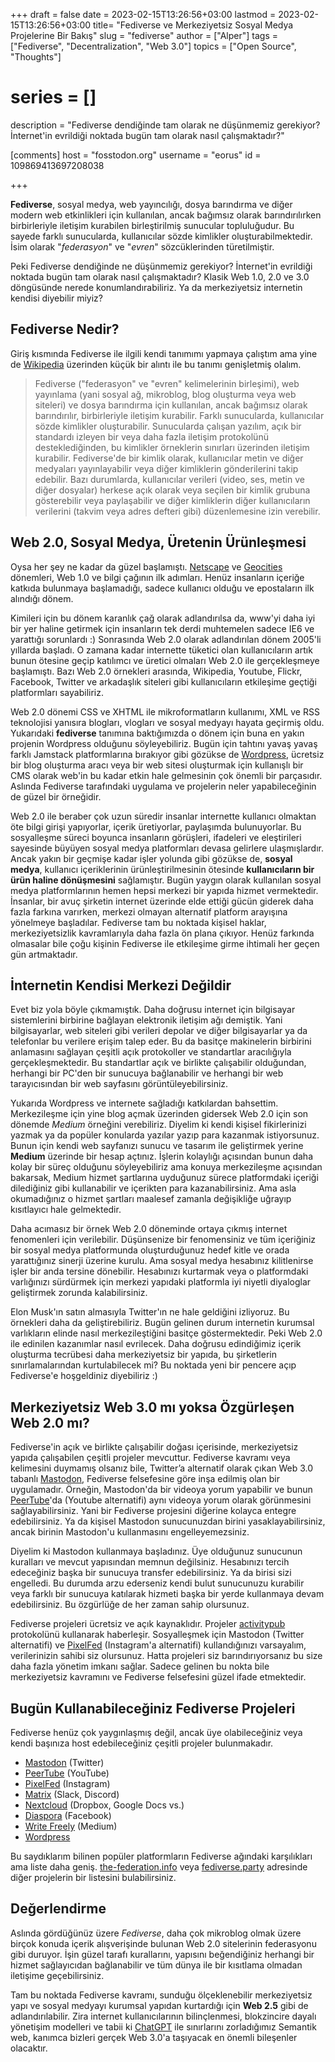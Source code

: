 +++
draft = false
date = 2023-02-15T13:26:56+03:00
lastmod = 2023-02-15T13:26:56+03:00
title= "Fediverse ve Merkeziyetsiz Sosyal Medya Projelerine Bir Bakış"
slug = "fediverse"
author = ["Alper"]
tags = ["Fediverse", "Decentralization", "Web 3.0"]
topics = ["Open Source", "Thoughts"]
# series = []
description = "Fediverse dendiğinde tam olarak ne düşünmemiz gerekiyor? İnternet'in evrildiği noktada bugün tam olarak nasıl çalışmaktadır?"

[comments]
host = "fosstodon.org"
username = "eorus"
id = 109869413697208038


+++

**Fediverse**, sosyal medya, web yayıncılığı, dosya barındırma ve diğer modern web etkinlikleri için kullanılan, ancak bağımsız olarak barındırılırken birbirleriyle iletişim kurabilen birleştirilmiş sunucular topluluğudur. Bu sayede farklı sunucularda, kullanıcılar sözde kimlikler oluşturabilmektedir. İsim olarak "*federasyon*" ve "*evren*" sözcüklerinden türetilmiştir.

Peki Fediverse dendiğinde ne düşünmemiz gerekiyor? İnternet'in evrildiği noktada bugün tam olarak nasıl çalışmaktadır? Klasik Web 1.0, 2.0 ve 3.0 döngüsünde nerede konumlandırabiliriz. Ya da merkeziyetsiz internetin kendisi diyebilir miyiz?

## Fediverse Nedir?

Giriş kısmında Fediverse ile ilgili kendi tanımımı yapmaya çalıştım ama yine de [Wikipedia](https://en.wikipedia.org/wiki/Fediverse) üzerinden küçük bir alıntı ile bu tanımı genişletmiş olalım.

> Fediverse ("federasyon" ve "evren" kelimelerinin birleşimi), web yayınlama (yani sosyal ağ, mikroblog, blog oluşturma veya web siteleri) ve dosya barındırma için kullanılan, ancak bağımsız olarak barındırılır, birbirleriyle iletişim kurabilir. Farklı sunucularda, kullanıcılar sözde kimlikler oluşturabilir. Sunucularda çalışan yazılım, açık bir standardı izleyen bir veya daha fazla iletişim protokolünü desteklediğinden, bu kimlikler örneklerin sınırları üzerinden iletişim kurabilir. Fediverse'de bir kimlik olarak, kullanıcılar metin ve diğer medyaları yayınlayabilir veya diğer kimliklerin gönderilerini takip edebilir. Bazı durumlarda, kullanıcılar verileri (video, ses, metin ve diğer dosyalar) herkese açık olarak veya seçilen bir kimlik grubuna gösterebilir veya paylaşabilir ve diğer kimliklerin diğer kullanıcıların verilerini (takvim veya adres defteri gibi) düzenlemesine izin verebilir.

## Web 2.0, Sosyal Medya, Üretenin Ürünleşmesi

Oysa her şey ne kadar da güzel başlamıştı. [Netscape](https://en.wikipedia.org/wiki/Netscape) ve [Geocities](https://en.wikipedia.org/wiki/Yahoo!_GeoCities) dönemleri, Web 1.0 ve bilgi çağının ilk adımları. Henüz insanların içeriğe katkıda bulunmaya başlamadığı, sadece kullanıcı olduğu ve epostaların ilk alındığı dönem.

Kimileri için bu dönem karanlık çağ olarak adlandırılsa da, www'yi daha iyi bir yer haline getirmek için insanların tek derdi muhtemelen sadece IE6 ve yarattığı sorunlardı :) Sonrasında Web 2.0 olarak adlandırılan dönem 2005'li yıllarda başladı. O zamana kadar internette tüketici olan kullanıcıların artık bunun ötesine geçip katılımcı ve üretici olmaları Web 2.0 ile gerçekleşmeye başlamıştı. Bazı Web 2.0 örnekleri arasında, Wikipedia, Youtube, Flickr, Facebook, Twitter ve arkadaşlık siteleri gibi kullanıcıların etkileşime geçtiği platformları sayabiliriz.

Web 2.0 dönemi CSS ve XHTML ile mikroformatların kullanımı, XML ve RSS teknolojisi yanısıra blogları, vlogları ve sosyal medyayı hayata geçirmiş oldu. Yukarıdaki **fediverse** tanımına baktığımızda o dönem için buna en yakın projenin Wordpress olduğunu söyleyebiliriz. Bugün için tahtını yavaş yavaş farklı Jamstack platformlarına bırakıyor gibi gözükse de [Wordpress](https://wordpress.org/), ücretsiz bir blog oluşturma aracı veya bir web sitesi oluşturmak için kullanışlı bir CMS olarak web'in bu kadar etkin hale gelmesinin çok önemli bir parçasıdır. Aslında Fediverse tarafındaki uygulama ve projelerin neler yapabileceğinin de güzel bir örneğidir.

Web 2.0 ile beraber çok uzun süredir insanlar internette kullanıcı olmaktan öte bilgi girişi yapıyorlar, içerik üretiyorlar, paylaşımda bulunuyorlar. Bu sosyalleşme süreci boyunca insanların görüşleri, ifadeleri ve eleştirileri sayesinde büyüyen sosyal medya platformları devasa gelirlere ulaşmışlardır. Ancak yakın bir geçmişe kadar işler yolunda gibi gözükse de, **sosyal medya**, kullanıcı içeriklerinin ürünleştirilmesinin ötesinde **kullanıcıların bir ürün haline dönüşmesini** sağlamıştır. Bugün yaygın olarak kullanılan sosyal medya platformlarının hemen hepsi merkezi bir yapıda hizmet vermektedir. İnsanlar, bir avuç şirketin internet üzerinde elde ettiği gücün giderek daha fazla farkına varırken, merkezi olmayan alternatif platform arayışına yönelmeye başladılar. Fediverse tam bu noktada kişisel haklar, merkeziyetsizlik kavramlarıyla daha fazla ön plana çıkıyor. Henüz farkında olmasalar bile çoğu kişinin Fediverse ile etkileşime girme ihtimali her geçen gün artmaktadır.

## İnternetin Kendisi Merkezi Değildir

Evet biz yola böyle çıkmamıştık. Daha doğrusu internet için bilgisayar sistemlerini birbirine bağlayan elektronik iletişim ağı demiştik. Yani bilgisayarlar, web siteleri gibi verileri depolar ve diğer bilgisayarlar ya da telefonlar bu verilere erişim talep eder. Bu da basitçe makinelerin birbirini anlamasını sağlayan çeşitli açık protokoller ve standartlar aracılığıyla gerçekleşmektedir. Bu standartlar açık ve birlikte çalışabilir olduğundan, herhangi bir PC'den bir sunucuya bağlanabilir ve herhangi bir web tarayıcısından bir web sayfasını görüntüleyebilirsiniz.

Yukarıda Wordpress ve internete sağladığı katkılardan bahsettim. Merkezileşme için yine blog açmak üzerinden gidersek Web 2.0 için son dönemde *Medium* örneğini verebiliriz. Diyelim ki kendi kişisel fikirlerinizi yazmak ya da popüler konularda yazılar yazıp para kazanmak istiyorsunuz. Bunun için kendi web sayfanızı sunucu ve tasarım ile geliştirmek yerine **Medium** üzerinde bir hesap açtınız. İşlerin kolaylığı açısından bunun daha kolay bir süreç olduğunu söyleyebiliriz ama konuya merkezileşme açısından bakarsak, Medium hizmet şartlarına uyduğunuz sürece platformdaki içeriği dilediğiniz gibi kullanabilir ve içerikten para kazanabilirsiniz. Ama asla okumadığınız o hizmet şartları maalesef zamanla değişikliğe uğrayıp kısıtlayıcı hale gelmektedir.

Daha acımasız bir örnek Web 2.0 döneminde ortaya çıkmış internet fenomenleri için verilebilir. Düşünsenize bir fenomensiniz ve tüm içeriğiniz bir sosyal medya platformunda oluşturduğunuz hedef kitle ve orada yarattığınız sinerji üzerine kurulu. Ama sosyal medya hesabınız kilitlenirse işler bir anda tersine dönebilir. Hesabınızı kurtarmak veya o platformdaki varlığınızı sürdürmek için merkezi yapıdaki platformla iyi niyetli diyaloglar geliştirmek zorunda kalabilirsiniz.

Elon Musk'ın satın almasıyla Twitter'ın ne hale geldiğini izliyoruz. Bu örnekleri daha da geliştirebiliriz. Bugün gelinen durum internetin kurumsal varlıkların elinde nasıl merkezileştiğini basitçe göstermektedir. Peki Web 2.0 ile edinilen kazanımlar nasıl evrilecek. Daha doğrusu edindiğimiz içerik oluşturma tecrübesi daha merkeziyetsiz bir yapıda, bu şirketlerin sınırlamalarından kurtulabilecek mi? Bu noktada yeni bir pencere açıp Fediverse'e hoşgeldiniz diyebiliriz :)

## Merkeziyetsiz Web 3.0 mı yoksa Özgürleşen Web 2.0 mı?

Fediverse'in açık ve birlikte çalışabilir doğası içerisinde, merkeziyetsiz yapıda çalışabilen çeşitli projeler mevcuttur. Fediverse kavramı veya kelimesini duymamış olsanız bile, Twitter’a alternatif olarak çıkan Web 3.0 tabanlı [Mastodon](https://joinmastodon.org/), Fediverse felsefesine göre inşa edilmiş olan bir uygulamadır. Örneğin, Mastodon'da bir videoya yorum yapabilir ve bunun [PeerTube](https://joinpeertube.org/)'da (Youtube alternatifi) aynı videoya yorum olarak görünmesini sağlayabilirsiniz. Yani bir Fediverse projesini diğerine kolayca entegre edebilirsiniz. Ya da kişisel Mastodon sunucunuzdan birini yasaklayabilirsiniz, ancak birinin Mastodon'u kullanmasını engelleyemezsiniz.

Diyelim ki Mastodon kullanmaya başladınız. Üye olduğunuz sunucunun kuralları ve mevcut yapısından memnun değilsiniz. Hesabınızı tercih edeceğiniz başka bir sunucuya transfer edebilirsiniz. Ya da birisi sizi engelledi. Bu durumda arzu ederseniz kendi bulut sunucunuzu kurabilir veya farklı bir sunucuya katılarak hizmeti başka bir yerde kullanmaya devam edebilirsiniz. Bu özgürlüğe de her zaman sahip olursunuz.

Fediverse projeleri ücretsiz ve açık kaynaklıdır. Projeler [activitypub](https://activitypub.rocks/) protokolünü kullanarak haberleşir. Sosyalleşmek için Mastodon (Twitter alternatifi) ve [PixelFed](https://pixelfed.org/) (Instagram'a alternatifi) kullandığınızı varsayalım, verilerinizin sahibi siz olursunuz. Hatta projeleri siz barındırıyorsanız bu size daha fazla yönetim imkanı sağlar. Sadece gelinen bu nokta bile merkeziyetsiz kavramını ve Fediverse felsefesini güzel ifade etmektedir.

## Bugün Kullanabileceğiniz Fediverse Projeleri

Fediverse henüz çok yaygınlaşmış değil, ancak üye olabileceğiniz veya kendi başınıza host edebileceğiniz çeşitli projeler bulunmakadır.

* [Mastodon](https://joinmastodon.org/) (Twitter)
* [PeerTube](https://joinpeertube.org/) (YouTube)
* [PixelFed](https://pixelfed.org/) (Instagram)
* [Matrix](https://matrix.org/) (Slack, Discord)
* [Nextcloud](https://nextcloud.com/) (Dropbox, Google Docs vs.)
* [Diaspora](https://diasporafoundation.org/) (Facebook)
* [Write Freely](https://writefreely.org/) (Medium)
* [Wordpress](https://wordpress.org/)

Bu saydıklarım bilinen popüler platformların Fediverse ağındaki karşılıkları ama liste daha geniş. [the-federation.info](https://the-federation.info) veya [fediverse.party](https://fediverse.party) adresinde diğer projelerin bir listesini bulabilirsiniz.

## Değerlendirme

Aslında gördüğünüz üzere *Fediverse*, daha çok mikroblog olmak üzere birçok konuda içerik alışverişinde bulunan Web 2.0 sitelerinin federasyonu gibi duruyor. İşin güzel tarafı kurallarını, yapısını beğendiğiniz herhangi bir hizmet sağlayıcıdan bağlanabilir ve tüm dünya ile bir kısıtlama olmadan iletişime geçebilirsiniz.

Tam bu noktada Fediverse kavramı, sunduğu ölçeklenebilir merkeziyetsiz yapı ve sosyal medyayı kurumsal yapıdan kurtardığı için **Web 2.5** gibi de adlandırılabilir. Zira internet kullanıcılarının bilinçlenmesi, blokzincire dayalı yönetişim modelleri ve tabii ki [ChatGPT](https://openai.com/blog/chatgpt/) ile sınırlarını zorladığımız Semantik web, kanımca bizleri gerçek Web 3.0'a taşıyacak en önemli bileşenler olacaktır.
